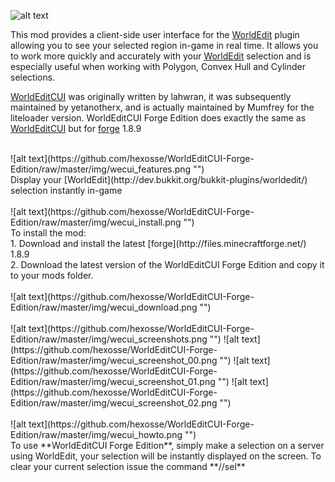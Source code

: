 ![alt text](https://github.com/hexosse/WorldEditCUI-Forge-Edition/raw/master/img/wecui_header.png "")

This mod provides a client-side user interface for the [WorldEdit](http://dev.bukkit.org/bukkit-plugins/worldedit/) plugin allowing you to see your selected region in-game in real time. It allows you to work more quickly and accurately with your [WorldEdit](http://dev.bukkit.org/bukkit-plugins/worldedit/) selection and is especially useful when working with Polygon, Convex Hull and Cylinder selections.

[WorldEditCUI](http://www.minecraftforum.net/forums/mapping-and-modding/minecraft-mods/1292886-worldeditcui) was originally written by lahwran, it was subsequently maintained by yetanotherx, and is actually maintained by Mumfrey for the liteloader version.
WorldEditCUI Forge Edition does exactly the same as [WorldEditCUI](http://www.minecraftforum.net/forums/mapping-and-modding/minecraft-mods/1292886-worldeditcui) but for [forge](http://files.minecraftforge.net/) 1.8.9

<br>
![alt text](https://github.com/hexosse/WorldEditCUI-Forge-Edition/raw/master/img/wecui_features.png "")<br>
Display your [WorldEdit](http://dev.bukkit.org/bukkit-plugins/worldedit/) selection instantly in-game<br>
<br>
![alt text](https://github.com/hexosse/WorldEditCUI-Forge-Edition/raw/master/img/wecui_install.png "")<br>
To install the mod:<br>
1. Download and install the latest [forge](http://files.minecraftforge.net/) 1.8.9<br>
2. Download the latest version of the WorldEditCUI Forge Edition and copy it to your mods folder.<br>
<br>
![alt text](https://github.com/hexosse/WorldEditCUI-Forge-Edition/raw/master/img/wecui_download.png "")<br>

<br>
![alt text](https://github.com/hexosse/WorldEditCUI-Forge-Edition/raw/master/img/wecui_screenshots.png "")
![alt text](https://github.com/hexosse/WorldEditCUI-Forge-Edition/raw/master/img/wecui_screenshot_00.png "")
![alt text](https://github.com/hexosse/WorldEditCUI-Forge-Edition/raw/master/img/wecui_screenshot_01.png "")
![alt text](https://github.com/hexosse/WorldEditCUI-Forge-Edition/raw/master/img/wecui_screenshot_02.png "")<br>
<br>
![alt text](https://github.com/hexosse/WorldEditCUI-Forge-Edition/raw/master/img/wecui_howto.png "")<br>
To use **WorldEditCUI Forge Edition**, simply make a selection on a server using WorldEdit, your selection will be instantly displayed on the screen. To clear your current selection issue the command **//sel**
